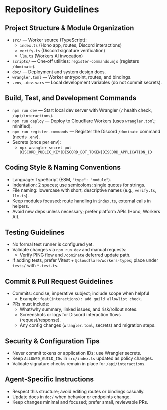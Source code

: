 # Repository Guidelines

## Project Structure & Module Organization
- `src/` — Worker source (TypeScript):
  - `index.ts` (Hono app, routes, Discord interactions)
  - `verify.ts` (Discord signature verification)
  - `llm.ts` (Workers AI invocation)
- `scripts/` — One‑off utilities: `register-commands.mjs` (registers `/dominate`).
- `doc/` — Deployment and system design docs.
- `wrangler.toml` — Worker entrypoint, routes, and bindings.
- `.env`, `.dev.vars` — Local development variables (do not commit secrets).

## Build, Test, and Development Commands
- `npm run dev` — Start local dev server with Wrangler (`/` health check, `/api/interactions`).
- `npm run deploy` — Deploy to Cloudflare Workers (uses `wrangler.toml`; minified).
- `npm run register-commands` — Register the Discord `/dominate` command (needs `.env`).
- Secrets (once per env):
  - `npx wrangler secret put DISCORD_PUBLIC_KEY|DISCORD_BOT_TOKEN|DISCORD_APPLICATION_ID`

## Coding Style & Naming Conventions
- Language: TypeScript (ESM, `"type": "module"`).
- Indentation: 2 spaces; use semicolons; single quotes for strings.
- File naming: lowercase with short, descriptive names (e.g., `verify.ts`, `llm.ts`).
- Keep modules focused: route handling in `index.ts`, external calls in helpers.
- Avoid new deps unless necessary; prefer platform APIs (Hono, Workers AI).

## Testing Guidelines
- No formal test runner is configured yet.
- Validate changes via `npm run dev` and manual requests:
  - Verify PING flow and `/dominate` deferred update path.
- If adding tests, prefer Vitest + `@cloudflare/workers-types`; place under `tests/` with `*.test.ts`.

## Commit & Pull Request Guidelines
- Commits: concise, imperative subject; include scope when helpful
  - Example: `feat(interactions): add guild allowlist check`.
- PRs must include:
  - What/why summary, linked issues, and risk/rollout notes.
  - Screenshots or logs for Discord interaction flows (request/response).
  - Any config changes (`wrangler.toml`, secrets) and migration steps.

## Security & Configuration Tips
- Never commit tokens or application IDs; use Wrangler secrets.
- Keep `ALLOWED_GUILD_IDs` in `src/index.ts` updated as policy changes.
- Validate signature checks remain in place for `/api/interactions`.

## Agent‑Specific Instructions
- Respect this structure; avoid editing routes or bindings casually.
- Update docs in `doc/` when behavior or endpoints change.
- Keep changes minimal and focused; prefer small, reviewable PRs.
